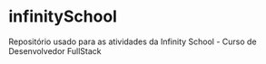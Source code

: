 # infinitySchool

Repositório usado para as atividades da Infinity School - Curso de Desenvolvedor FullStack
